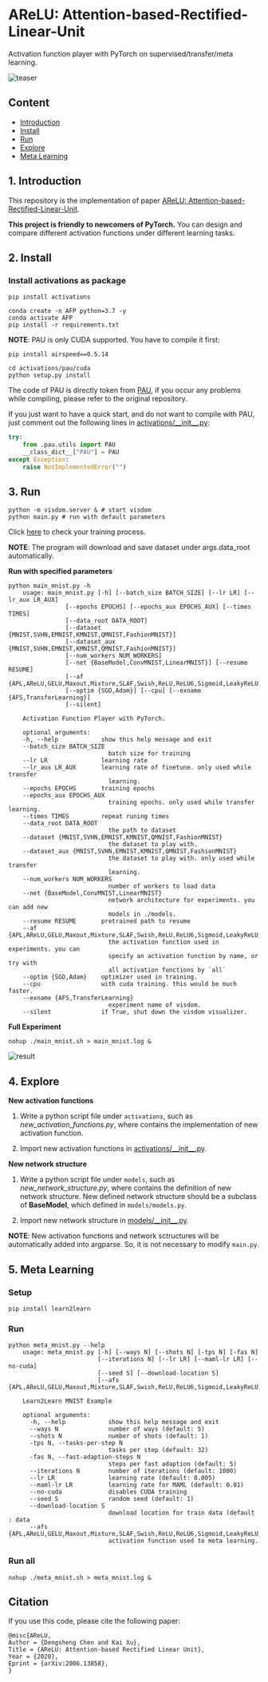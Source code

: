 # AReLU: Attention-based-Rectified-Linear-Unit

Activation function player with PyTorch on supervised/transfer/meta learning.

![teaser](pictures/teaser.png)

## Content

* [Introduction](#1)
* [Install](#2)
* [Run](#3)
* [Explore](#4)
* [Meta Learning](#5)

##  <h2 id="1">1. Introduction</h2>

This repository is the implementation of paper [AReLU: Attention-based-Rectified-Linear-Unit](https://arxiv.org/pdf/2006.13858.pdf).

**This project is friendly to newcomers of PyTorch.** You can design and compare different activation functions under different learning tasks.


## <h2 id="2">2. Install</h2>

### Install activations as package

```shell
pip install activations
```

```shell
conda create -n AFP python=3.7 -y
conda activate AFP
pip install -r requirements.txt
```

**NOTE**: PAU is only CUDA supported. You have to compile it first:

```shell
pip install airspeed==0.5.14 

cd activations/pau/cuda
python setup.py install
```

The code of PAU is directly token from [PAU](https://github.com/ml-research/pau.git), if you occur any problems while compiling, please refer to the original repository.

If you just want to have a quick start, and do not want to compile with PAU, just comment out the following lines in [activations/\_\_init\_\_.py](https://github.com/densechen/AReLU/blob/6735a82da2caf68f346551fe2abb26f3bd0ccdd2/activations/__init__.py#L14):

```python
try:
    from .pau.utils import PAU
    __class_dict__["PAU"] = PAU
except Exception:
    raise NotImplementedError("")
```

## <h2 id="3">3. Run</h2>

```shell
python -m visdom.server & # start visdom
python main.py # run with default parameters
```

Click [here](https://localhost:8097/) to check your training process.

**NOTE**: The program will download and save dataset under args.data_root automatically.

**Run with specified parameters**

```shell
python main_mnist.py -h
    usage: main_mnist.py [-h] [--batch_size BATCH_SIZE] [--lr LR] [--lr_aux LR_AUX]
                [--epochs EPOCHS] [--epochs_aux EPOCHS_AUX] [--times TIMES]
                [--data_root DATA_ROOT]
                [--dataset {MNIST,SVHN,EMNIST,KMNIST,QMNIST,FashionMNIST}]
                [--dataset_aux {MNIST,SVHN,EMNIST,KMNIST,QMNIST,FashionMNIST}]
                [--num_workers NUM_WORKERS]
                [--net {BaseModel,ConvMNIST,LinearMNIST}] [--resume RESUME]
                [--af {APL,AReLU,GELU,Maxout,Mixture,SLAF,Swish,ReLU,ReLU6,Sigmoid,LeakyReLU,ELU,PReLU,SELU,Tanh,RReLU,CELU,Softplus,PAU,all}]
                [--optim {SGD,Adam}] [--cpu] [--exname {AFS,TransferLearning}]
                [--silent]

    Activation Function Player with PyTorch.

    optional arguments:
    -h, --help            show this help message and exit
    --batch_size BATCH_SIZE
                            batch size for training
    --lr LR               learning rate
    --lr_aux LR_AUX       learning rate of finetune. only used while transfer
                            learning.
    --epochs EPOCHS       training epochs
    --epochs_aux EPOCHS_AUX
                            training epochs. only used while transfer learning.
    --times TIMES         repeat runing times
    --data_root DATA_ROOT
                            the path to dataset
    --dataset {MNIST,SVHN,EMNIST,KMNIST,QMNIST,FashionMNIST}
                            the dataset to play with.
    --dataset_aux {MNIST,SVHN,EMNIST,KMNIST,QMNIST,FashionMNIST}
                            the dataset to play with. only used while transfer
                            learning.
    --num_workers NUM_WORKERS
                            number of workers to load data
    --net {BaseModel,ConvMNIST,LinearMNIST}
                            network architecture for experiments. you can add new
                            models in ./models.
    --resume RESUME       pretrained path to resume
    --af {APL,AReLU,GELU,Maxout,Mixture,SLAF,Swish,ReLU,ReLU6,Sigmoid,LeakyReLU,ELU,PReLU,SELU,Tanh,RReLU,CELU,Softplus,PAU,all}
                            the activation function used in experiments. you can
                            specify an activation function by name, or try with
                            all activation functions by `all`
    --optim {SGD,Adam}    optimizer used in training.
    --cpu                 with cuda training. this would be much faster.
    --exname {AFS,TransferLearning}
                            experiment name of visdom.
    --silent              if True, shut down the visdom visualizer.
```

**Full Experiment**

```shell
nohup ./main_mnist.sh > main_mnist.log &
```

![result](pictures/result.png)

## <h2 id="4">4. Explore</h2>

**New activation functions**

1. Write a python script file under `activations`, such as *new_activation_functions.py*, where contains the implementation of new activation function.

2. Import new activation functions in [activations/\_\_init\_\_.py](activations/__init__.py).

**New network structure**

1. Write a python script file under `models`, such as *new_network_structure.py*, where contains the definition of new network structure. New defined network structure should be a subclass of **BaseModel**, which defined in `models/models.py`.

2. Import new network structure in [models/\_\_init\_\_.py](models/__init__.py).

**NOTE**: New activation functions and network sctructures will be automatically added into argparse. So, it is not necessary to modify `main.py`.

## <h2 id="5">5. Meta Learning</h2>

### Setup
```shell
pip install learn2learn
```

### Run
```shell
python meta_mnist.py --help
    usage: meta_mnist.py [-h] [--ways N] [--shots N] [-tps N] [-fas N]
                         [--iterations N] [--lr LR] [--maml-lr LR] [--no-cuda]
                         [--seed S] [--download-location S]
                         [--afs {APL,AReLU,GELU,Maxout,Mixture,SLAF,Swish,ReLU,ReLU6,Sigmoid,LeakyReLU,ELU,PReLU,SELU,Tanh,RReLU,CELU,Softplus,PAU}]

    Learn2Learn MNIST Example

    optional arguments:
      -h, --help            show this help message and exit
      --ways N              number of ways (default: 5)
      --shots N             number of shots (default: 1)
      -tps N, --tasks-per-step N
                            tasks per step (default: 32)
      -fas N, --fast-adaption-steps N
                            steps per fast adaption (default: 5)
      --iterations N        number of iterations (default: 1000)
      --lr LR               learning rate (default: 0.005)
      --maml-lr LR          learning rate for MAML (default: 0.01)
      --no-cuda             disables CUDA training
      --seed S              random seed (default: 1)
      --download-location S
                            download location for train data (default : data
      --afs {APL,AReLU,GELU,Maxout,Mixture,SLAF,Swish,ReLU,ReLU6,Sigmoid,LeakyReLU,ELU,PReLU,SELU,Tanh,RReLU,CELU,Softplus,PAU}
                            activation function used to meta learning.
```

### Run all
```
nohup ./meta_mnist.sh > meta_mnist.log &
```

## Citation
If you use this code, please cite the following paper:
```
@misc{AReLU,
Author = {Dengsheng Chen and Kai Xu},
Title = {AReLU: Attention-based Rectified Linear Unit},
Year = {2020},
Eprint = {arXiv:2006.13858},
}
```
